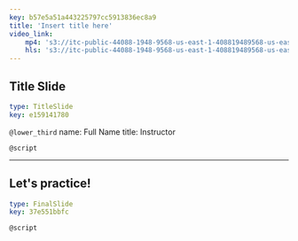 ```yaml
---
key: b57e5a51a443225797cc5913836ec8a9
title: 'Insert title here'
video_link:
    mp4: 's3://itc-public-44088-1948-9568-us-east-1-408819489568-us-east-1/input/Part11-h264.mp4'
    hls: 's3://itc-public-44088-1948-9568-us-east-1-408819489568-us-east-1/output/hls/Part11h264.m3u8'
---
```


## Title Slide

```yaml
type: TitleSlide
key: e159141780
```

`@lower_third`
name: Full Name
title: Instructor

`@script`


---

## Let's practice!

```yaml
type: FinalSlide
key: 37e551bbfc
```

`@script`

